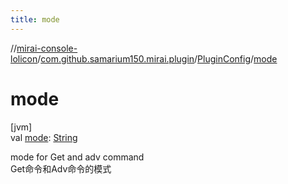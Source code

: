 ```yaml
---
title: mode
---
```

//[mirai-console-lolicon](../../../index.html)/[com.github.samarium150.mirai.plugin](../index.html)/[PluginConfig](index.html)/[mode](mode.html)



# mode



[jvm]\
val [mode](mode.html): [String](https://kotlinlang.org/api/latest/jvm/stdlib/kotlin/-string/index.html)



mode for Get and adv command <br> Get命令和Adv命令的模式




